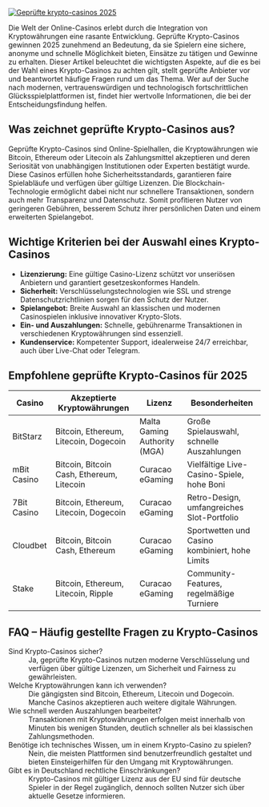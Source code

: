 [![Geprüfte krypto-casinos 2025](https://123-caf.pages.dev/gitsignup.png)](https://vrmoo.ru/Bt82HjjY)

<p>Die Welt der Online-Casinos erlebt durch die Integration von Kryptowährungen eine rasante Entwicklung. Geprüfte Krypto-Casinos gewinnen 2025 zunehmend an Bedeutung, da sie Spielern eine sichere, anonyme und schnelle Möglichkeit bieten, Einsätze zu tätigen und Gewinne zu erhalten. Dieser Artikel beleuchtet die wichtigsten Aspekte, auf die es bei der Wahl eines Krypto-Casinos zu achten gilt, stellt geprüfte Anbieter vor und beantwortet häufige Fragen rund um das Thema. Wer auf der Suche nach modernen, vertrauenswürdigen und technologisch fortschrittlichen Glücksspielplattformen ist, findet hier wertvolle Informationen, die bei der Entscheidungsfindung helfen.</p>  <h2>Was zeichnet geprüfte Krypto-Casinos aus?</h2> <p>Geprüfte Krypto-Casinos sind Online-Spielhallen, die Kryptowährungen wie Bitcoin, Ethereum oder Litecoin als Zahlungsmittel akzeptieren und deren Seriosität von unabhängigen Institutionen oder Experten bestätigt wurde. Diese Casinos erfüllen hohe Sicherheitsstandards, garantieren faire Spielabläufe und verfügen über gültige Lizenzen. Die Blockchain-Technologie ermöglicht dabei nicht nur schnellere Transaktionen, sondern auch mehr Transparenz und Datenschutz. Somit profitieren Nutzer von geringeren Gebühren, besserem Schutz ihrer persönlichen Daten und einem erweiterten Spielangebot.</p>  <h2>Wichtige Kriterien bei der Auswahl eines Krypto-Casinos</h2> <ul>   <li><strong>Lizenzierung:</strong> Eine gültige Casino-Lizenz schützt vor unseriösen Anbietern und garantiert gesetzeskonformes Handeln.</li>   <li><strong>Sicherheit:</strong> Verschlüsselungstechnologien wie SSL und strenge Datenschutzrichtlinien sorgen für den Schutz der Nutzer.</li>   <li><strong>Spielangebot:</strong> Breite Auswahl an klassischen und modernen Casinospielen inklusive innovativer Krypto-Slots.</li>   <li><strong>Ein- und Auszahlungen:</strong> Schnelle, gebührenarme Transaktionen in verschiedenen Kryptowährungen sind essenziell.</li>   <li><strong>Kundenservice:</strong> Kompetenter Support, idealerweise 24/7 erreichbar, auch über Live-Chat oder Telegram.</li> </ul>  <h2>Empfohlene geprüfte Krypto-Casinos für 2025</h2> <table>   <thead>     <tr>       <th>Casino</th>       <th>Akzeptierte Kryptowährungen</th>       <th>Lizenz</th>       <th>Besonderheiten</th>     </tr>   </thead>   <tbody>     <tr>       <td>BitStarz</td>       <td>Bitcoin, Ethereum, Litecoin, Dogecoin</td>       <td>Malta Gaming Authority (MGA)</td>       <td>Große Spielauswahl, schnelle Auszahlungen</td>     </tr>     <tr>       <td>mBit Casino</td>       <td>Bitcoin, Bitcoin Cash, Ethereum, Litecoin</td>       <td>Curacao eGaming</td>       <td>Vielfältige Live-Casino-Spiele, hohe Boni</td>     </tr>     <tr>       <td>7Bit Casino</td>       <td>Bitcoin, Ethereum, Litecoin, Dogecoin</td>       <td>Curacao eGaming</td>       <td>Retro-Design, umfangreiches Slot-Portfolio</td>     </tr>     <tr>       <td>Cloudbet</td>       <td>Bitcoin, Bitcoin Cash, Ethereum</td>       <td>Curacao eGaming</td>       <td>Sportwetten und Casino kombiniert, hohe Limits</td>     </tr>     <tr>       <td>Stake</td>       <td>Bitcoin, Ethereum, Litecoin, Ripple</td>       <td>Curacao eGaming</td>       <td>Community-Features, regelmäßige Turniere</td>     </tr>   </tbody> </table>  <h2>FAQ – Häufig gestellte Fragen zu Krypto-Casinos</h2> <dl>   <dt>Sind Krypto-Casinos sicher?</dt>   <dd>Ja, geprüfte Krypto-Casinos nutzen moderne Verschlüsselung und verfügen über gültige Lizenzen, um Sicherheit und Fairness zu gewährleisten.</dd>    <dt>Welche Kryptowährungen kann ich verwenden?</dt>   <dd>Die gängigsten sind Bitcoin, Ethereum, Litecoin und Dogecoin. Manche Casinos akzeptieren auch weitere digitale Währungen.</dd>    <dt>Wie schnell werden Auszahlungen bearbeitet?</dt>   <dd>Transaktionen mit Kryptowährungen erfolgen meist innerhalb von Minuten bis wenigen Stunden, deutlich schneller als bei klassischen Zahlungsmethoden.</dd>    <dt>Benötige ich technisches Wissen, um in einem Krypto-Casino zu spielen?</dt>   <dd>Nein, die meisten Plattformen sind benutzerfreundlich gestaltet und bieten Einsteigerhilfen für den Umgang mit Kryptowährungen.</dd>    <dt>Gibt es in Deutschland rechtliche Einschränkungen?</dt>   <dd>Krypto-Casinos mit gültiger Lizenz aus der EU sind für deutsche Spieler in der Regel zugänglich, dennoch sollten Nutzer sich über aktuelle Gesetze informieren.</dd> </dl>